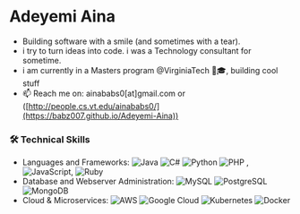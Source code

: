 # Adeyemi Aina

- Building software with a smile (and sometimes with a tear).
- i try to turn ideas into code. i was a Technology consultant for sometime.
- i am currently in a Masters program @VirginiaTech 💼🎓, building cool stuff
- 📫 Reach me on: ainababs0[at]gmail.com or ([http://people.cs.vt.edu/ainababs0/](https://babz007.github.io/Adeyemi-Aina))

### 🛠️ Technical Skills
- Languages and Frameworks:  ![Java](https://img.shields.io/badge/-Java-red?style=flat&logo=java) ![C#](https://img.shields.io/badge/-CSharp-purple?style=flat&logo=c-sharp) ![Python](https://img.shields.io/badge/-Python-yellow?style=flat&logo=python) ![PHP](https://img.shields.io/badge/-PHP-blue?style=flat&logo=php) , ![JavaScript](https://img.shields.io/badge/-JavaScript-green?style=flat&logo=javascript), ![Ruby](https://img.shields.io/badge/-Ruby-orange?style=flat&logo=ruby)  
- Database and Webserver Administration:  ![MySQL](https://img.shields.io/badge/-MySQL-blue?style=flat&logo=mysql) ![PostgreSQL](https://img.shields.io/badge/-PostgreSQL-lightblue?style=flat&logo=postgresql) ![MongoDB](https://img.shields.io/badge/-MongoDB-green?style=flat&logo=mongodb)  
- Cloud & Microservices: ![AWS](https://img.shields.io/badge/-AWS-orange?style=flat&logo=amazon-aws) ![Google Cloud](https://img.shields.io/badge/-GoogleCloud-blue?style=flat&logo=google-cloud) ![Kubernetes](https://img.shields.io/badge/-Kubernetes-lightgrey?style=flat&logo=kubernetes) ![Docker](https://img.shields.io/badge/-Docker-blue?style=flat&logo=docker)
